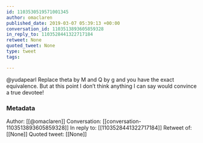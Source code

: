```yaml
---
id: 1103530519571001345
author: omaclaren
published_date: 2019-03-07 05:39:13 +00:00
conversation_id: 1103513893605859328
in_reply_to: 1103528441322717184
retweet: None
quoted_tweet: None
type: tweet
tags:

---
```


@yudapearl Replace theta by M and Q by g and you have the exact equivalence. But at this point I don’t think anything I can say would convince a true devotee!

### Metadata

Author: [[@omaclaren]]
Conversation: [[conversation-1103513893605859328]]
In reply to: [[1103528441322717184]]
Retweet of: [[None]]
Quoted tweet: [[None]]
